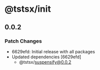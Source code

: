 # @tstsx/init

## 0.0.2

### Patch Changes

- 6629efd: Initial release with all packages
- Updated dependencies [6629efd]
  - @tstsx/suspensify@0.0.2

